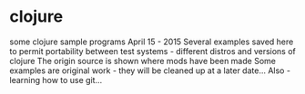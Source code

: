 # clojure
some clojure sample programs 
April 15 - 2015
Several examples saved here to permit portability between test systems - different distros and versions of clojure
The origin source is shown where mods have been made
Some examples are original work - they will be cleaned up at a later date...
Also - learning how to use git...

